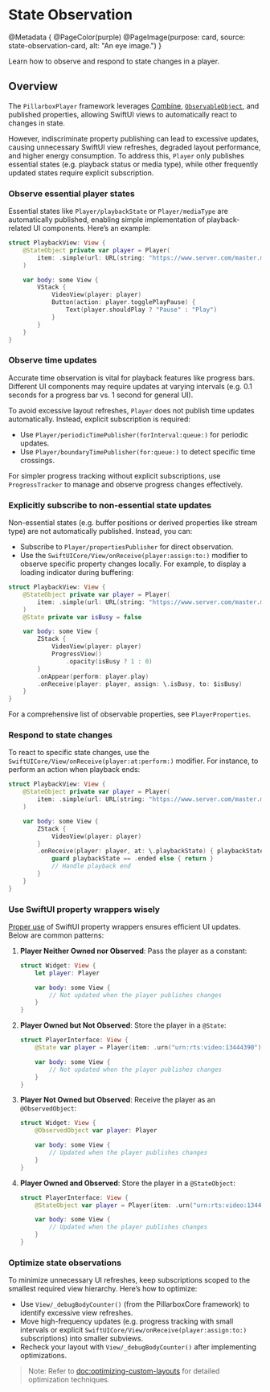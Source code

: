 # State Observation

@Metadata {
    @PageColor(purple)
    @PageImage(purpose: card, source: state-observation-card, alt: "An eye image.")
}

Learn how to observe and respond to state changes in a player.

## Overview

The ``PillarboxPlayer`` framework leverages [Combine](https://developer.apple.com/documentation/combine), [`ObservableObject`](https://developer.apple.com/documentation/combine/observableobject), and published properties, allowing SwiftUI views to automatically react to changes in state.

However, indiscriminate property publishing can lead to excessive updates, causing unnecessary SwiftUI view refreshes, degraded layout performance, and higher energy consumption. To address this, ``Player`` only publishes essential states (e.g. playback status or media type), while other frequently updated states require explicit subscription.

### Observe essential player states

Essential states like ``Player/playbackState`` or ``Player/mediaType`` are automatically published, enabling simple implementation of playback-related UI components. Here’s an example:

```swift
struct PlaybackView: View {
    @StateObject private var player = Player(
        item: .simple(url: URL(string: "https://www.server.com/master.m3u8")!)
    )

    var body: some View {
        VStack {
            VideoView(player: player)
            Button(action: player.togglePlayPause) {
                Text(player.shouldPlay ? "Pause" : "Play")
            }
        }
    }
}
```

### Observe time updates

Accurate time observation is vital for playback features like progress bars. Different UI components may require updates at varying intervals (e.g. 0.1 seconds for a progress bar vs. 1 second for general UI).

To avoid excessive layout refreshes, ``Player`` does not publish time updates automatically. Instead, explicit subscription is required:

- Use ``Player/periodicTimePublisher(forInterval:queue:)`` for periodic updates.
- Use ``Player/boundaryTimePublisher(for:queue:)`` to detect specific time crossings.

For simpler progress tracking without explicit subscriptions, use ``ProgressTracker`` to manage and observe progress changes effectively.

### Explicitly subscribe to non-essential state updates

Non-essential states (e.g. buffer positions or derived properties like stream type) are not automatically published. Instead, you can:

- Subscribe to ``Player/propertiesPublisher`` for direct observation.
- Use the ``SwiftUICore/View/onReceive(player:assign:to:)`` modifier to observe specific property changes locally. For example, to display a loading indicator during buffering:

```swift
struct PlaybackView: View {
    @StateObject private var player = Player(
        item: .simple(url: URL(string: "https://www.server.com/master.m3u8")!)
    )
    @State private var isBusy = false

    var body: some View {
        ZStack {
            VideoView(player: player)
            ProgressView()
                .opacity(isBusy ? 1 : 0)
        }
        .onAppear(perform: player.play)
        .onReceive(player: player, assign: \.isBusy, to: $isBusy)
    }
}
```

For a comprehensive list of observable properties, see ``PlayerProperties``.

### Respond to state changes

To react to specific state changes, use the ``SwiftUICore/View/onReceive(player:at:perform:)`` modifier. For instance, to perform an action when playback ends:

```swift
struct PlaybackView: View {
    @StateObject private var player = Player(
        item: .simple(url: URL(string: "https://www.server.com/master.m3u8")!)
    )

    var body: some View {
        ZStack {
            VideoView(player: player)
        }
        .onReceive(player: player, at: \.playbackState) { playbackState in
            guard playbackState == .ended else { return }
            // Handle playback end
        }
    }
}
```

### Use SwiftUI property wrappers wisely

 [Proper use](https://developer.apple.com/documentation/swiftui/model-data) of SwiftUI property wrappers ensures efficient UI updates. Below are common patterns:

1. **Player Neither Owned nor Observed**: Pass the player as a constant:

    ```swift
    struct Widget: View {
        let player: Player

        var body: some View {
            // Not updated when the player publishes changes
        }
    }
    ```

2. **Player Owned but Not Observed**: Store the player in a `@State`:

    ```swift
    struct PlayerInterface: View {
        @State var player = Player(item: .urn("urn:rts:video:13444390"))

        var body: some View {
            // Not updated when the player publishes changes
        }
    }
    ```

3. **Player Not Owned but Observed**: Receive the player as an `@ObservedObject`:

    ```swift
    struct Widget: View {
        @ObservedObject var player: Player

        var body: some View {
            // Updated when the player publishes changes
        }
    }
    ```

4. **Player Owned and Observed**: Store the player in a `@StateObject`:

    ```swift
    struct PlayerInterface: View {
        @StateObject var player = Player(item: .urn("urn:rts:video:13444390"))

        var body: some View {
            // Updated when the player publishes changes
        }
    }
    ```

### Optimize state observations

To minimize unnecessary UI refreshes, keep subscriptions scoped to the smallest required view hierarchy. Here’s how to optimize:

- Use `View/_debugBodyCounter()` (from the PillarboxCore framework) to identify excessive view refreshes.
- Move high-frequency updates (e.g. progress tracking with small intervals or explicit ``SwiftUICore/View/onReceive(player:assign:to:)`` subscriptions) into smaller subviews.
- Recheck your layout with `View/_debugBodyCounter()` after implementing optimizations.

> Note:  Refer to <doc:optimizing-custom-layouts> for detailed optimization techniques.
